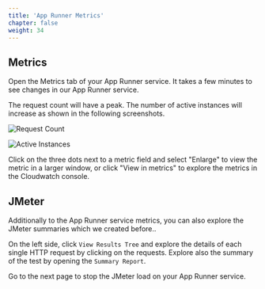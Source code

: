 ```yaml
---
title: 'App Runner Metrics'
chapter: false
weight: 34
---
```


## Metrics

Open the Metrics tab of your App Runner service.
It takes a few minutes to see changes in our App Runner service.

The request count will have a peak. The number of active instances will increase as shown in the following screenshots.

![Request Count](/images/intermediate/autoscaling/service-autoscaling-request-count.png)

![Active Instances](/images/intermediate/autoscaling/service-autoscaling-active-instances.png)

Click on the three dots next to a metric field and select "Enlarge" to view the metric in a larger window, or click "View in metrics" to explore the metrics in the Cloudwatch console.

## JMeter

Additionally to the App Runner service metrics, you can also explore the JMeter summaries which we created before..

On the left side, click `View Results Tree` and explore the details of each single HTTP request by clicking on the requests. Explore also the summary of the test by opening the `Summary Report`.

Go to the next page to stop the JMeter load on your App Runner service.